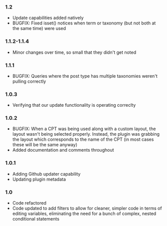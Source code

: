 ### 1.2
* Update capabilities added natively
* BUGFIX: Fixed isset() notices when term or taxonomy (but not both at the same time) were used

### 1.1.2-1.1.4
* Minor changes over time, so small that they didn't get noted

### 1.1.1
* BUGFIX: Queries where the post type has multiple taxonomies weren't pulling correctly

### 1.0.3

* Verifying that our update functionality is operating correclty

### 1.0.2

* BUGFIX: When a CPT was being used along with a custom layout, the layout wasn't being selected properly. Instead, the plugin was grabbing the layout which corresponds to the name of the CPT (in most cases these will be the same anyway)
* Added documentation and comments throughout

### 1.0.1

* Adding Github updater capability
* Updating plugin metadata

### 1.0

* Code refactored
* Code updated to add filters to allow for cleaner, simpler code in terms of editing variables, eliminating the need for a bunch of complex, nested conditional statements